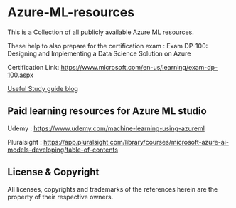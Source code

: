 # Azure-ML-resources
This is a Collection of all publicly available Azure ML resources. 

These help to also prepare for the certification exam : Exam DP-100: Designing and Implementing a Data Science Solution on Azure

Certification Link: https://www.microsoft.com/en-us/learning/exam-dp-100.aspx 

[Useful Study guide blog](https://medium.com/deep-ai/study-guide-for-microsoft-azure-data-scientist-associate-certification-dp-100-c2e4611cb071)

## Paid learning resources for Azure ML studio

Udemy       : https://www.udemy.com/machine-learning-using-azureml

Pluralsight : https://app.pluralsight.com/library/courses/microsoft-azure-ai-models-developing/table-of-contents

## License & Copyright

All licenses, copyrights and trademarks of the references herein are the property of their respective owners.
